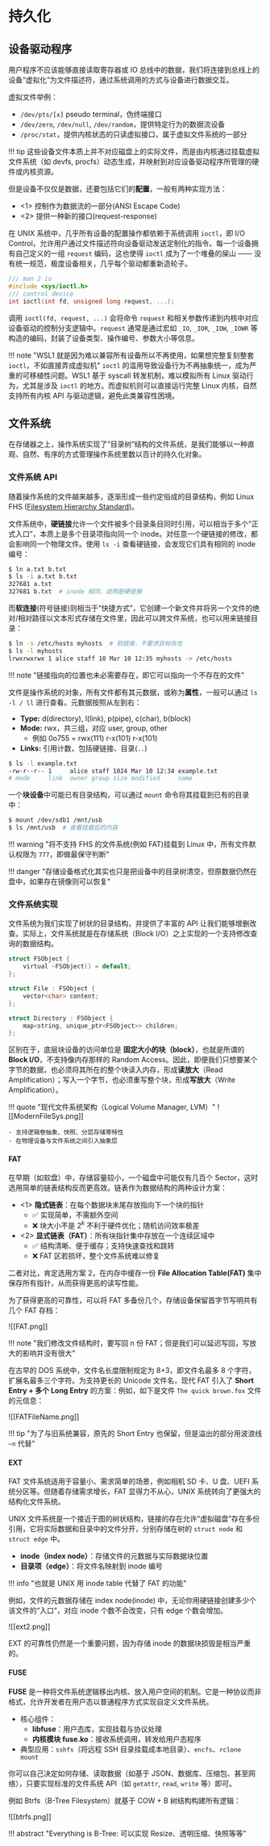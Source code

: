 
# 持久化

## 设备驱动程序

用户程序不应该能够直接读取寄存器或 IO 总线中的数据，我们将连接到总线上的设备“虚拟化”为文件描述符，通过系统调用的方式与设备进行数据交互。

虚拟文件举例：

- `/dev/pts/[x]` pseudo terminal，伪终端接口
- `/dev/zero`, `/dev/null`, `/dev/random`，提供特定行为的数据流设备
- `/proc/stat`，提供内核状态的只读虚拟接口，属于虚拟文件系统的一部分

!!! tip
	这些设备文件本质上并不对应磁盘上的实际文件，而是由内核通过挂载虚拟文件系统（如 devfs, procfs）动态生成，并映射到对应设备驱动程序所管理的硬件或内核资源。

但是设备不仅仅是数据，还要包括它们的**配置**，一般有两种实现方法：

- <1> 控制作为数据流的一部分(ANSI Escape Code)
- <2> 提供一种新的接口(request-response)

在 UNIX 系统中，几乎所有设备的配置操作都依赖于系统调用 `ioctl`，即 I/O Control，允许用户通过文件描述符向设备驱动发送定制化的指令。每一个设备拥有自己定义的一组 `request` 编码，这也使得 `ioctl` 成为了一个堆叠的屎山 —— 没有统一规范，极度设备相关，几乎每个驱动都重新造轮子。

```c
/// man 2 io
#include <sys/ioctl.h>
/// control device
int ioctl(int fd, unsigned long request, ...);
```

调用 `ioctl(fd, request, ...)` 会将命令 `request` 和相关参数传递到内核中对应设备驱动的控制分支逻辑中。`request` 通常是通过宏如 `_IO`, `_IOR`, `_IOW`, `_IOWR` 等构造的编码，封装了设备类型、操作编号、参数大小等信息。

!!! note "WSL1 就是因为难以兼容所有设备所以不再使用，如果想完整复刻整套 `ioctl`，不如直接弄成虚拟机"
	`ioctl` 的滥用导致设备行为不再抽象统一，成为严重的可移植性问题。WSL1 基于 syscall 转发机制，难以模拟所有 Linux 驱动行为，尤其是涉及 `ioctl` 的地方。而虚拟机则可以直接运行完整 Linux 内核，自然支持所有内核 API 与驱动逻辑，避免此类兼容性困境。

## 文件系统

在存储器之上，操作系统实现了“目录树”结构的文件系统，是我们能够以一种直观、自然、有序的方式管理操作系统里数以百计的持久化对象。

### 文件系统 API

随着操作系统的文件越来越多，逐渐形成一些约定俗成的目录结构，例如 Linux FHS ([Filesystem Hierarchy Standard](https://refspecs.linuxfoundation.org/FHS_3.0/fhs/index.html))。

文件系统中，**硬链接**允许一个文件被多个目录条目同时引用，可以相当于多个“正式入口”，本质上是多个目录项指向同一个 inode。对任意一个硬链接的修改，都会影响同一个物理文件。使用 `ls -i` 查看硬链接，会发现它们具有相同的 inode 编号：

```bash
$ ln a.txt b.txt
$ ls -i a.txt b.txt
327681 a.txt
327681 b.txt  # inode 相同，说明是硬链接
```

而**软连接**(符号链接)则相当于“快捷方式”，它创建一个新文件并将另一个文件的绝对/相对路径以文本形式存储在文件里，因此可以跨文件系统，也可以用来链接目录：

```bash
$ ln -s /etc/hosts myhosts  # 软链接，不要求目标存在
$ ls -l myhosts
lrwxrwxrwx 1 alice staff 10 Mar 10 12:35 myhosts -> /etc/hosts
```

!!! note "链接指向的位置也未必需要存在，即它可以指向一个不存在的文件"

文件是操作系统的对象，所有文件都有其元数据，或称为**属性**，一般可以通过 `ls -l / ll` 进行查看。元数据按照从左到右：

- **Type:** d(directory), l(link), p(pipe), c(char), b(block)
- **Mode:** rwx，共三组，对应 user, group, other
	- 例如 0o755 = rwx(111) r-x(101) r-x(101)
- **Links:** 引用计数，包括硬链接、目录(`..`)

```bash
$ ls -l example.txt
-rw-r--r-- 1     alice staff 1024 Mar 10 12:34 example.txt
# mode     link  owner group size modified     name
```

一个**块设备**中可能已有目录结构，可以通过 `mount` 命令将其挂载到已有的目录中：

```bash
$ mount /dev/sdb1 /mnt/usb
$ ls /mnt/usb  # 查看挂载后的内容
```

!!! warning "将不支持 FHS 的文件系统(例如 FAT)挂载到 Linux 中，所有文件默认权限为 `777`，即做最保守判断"

!!! danger "存储设备格式化其实也只是把设备中的目录树清空，但原数据仍然在盘中，如果存在镜像则可以恢复"

### 文件系统实现

文件系统为我们实现了树状的目录结构，并提供了丰富的 API 让我们能够增删改查。实际上，文件系统就是在存储系统（Block I/O）之上实现的一个支持修改查询的数据结构。

```c
struct FSObject {
	virtual ~FSObject() = default;
};

struct File : FSObject {
	vector<char> content;
};

struct Directory : FSObject {
	map<string, unique_ptr<FSObject>> children;
};
```

区别在于，底层块设备的访问单位是 **固定大小的块（block）**，也就是所谓的 **Block I/O**，不支持像内存那样的 Random Access。因此，即便我们只想要某个字节的数据，也必须将其所在的整个块读入内存，形成**读放大**（Read Amplification）；写入一个字节，也必须重写整个块，形成**写放大**（Write Amplification）。

!!! quote "现代文件系统架构（Logical Volume Manager, LVM）"
	![[ModernFileSys.png]]
	
	- 支持逻辑卷抽象、快照、分层存储等特性  
	- 在物理设备与文件系统之间引入抽象层

#### FAT

在早期（如软盘）中，存储容量较小，一个磁盘中可能仅有几百个 Sector，这时选用简单的链表结构反而更高效。链表作为数据结构的两种设计方案：

- <1> **隐式链表**：在每个数据块末尾存放指向下一个块的指针
    - ✅ 实现简单，不需额外空间
    - ❌ 块大小不是 $2^k$ 不利于硬件优化；随机访问效率极差
- <2> **显式链表（FAT）**：所有块指针集中存放在一个连续区域中
    - ✅ 结构清晰、便于缓存；支持快速查找和跳转
    - ❌ FAT 区若损坏，整个文件系统难以修复

二者对比，肯定选用方案 2，在内存中缓存一份 **File Allocation Table(FAT)** 集中保存所有指针，从而获得更高的读写性能。

为了获得更高的可靠性，可以将 FAT 多备份几个，存储设备保留首字节写明共有几个 FAT 存档：

![[FAT.png]]

!!! note "我们修改文件结构时，要写回 n 份 FAT；但是我们可以延迟写回，写放大的影响并没有很大"

在古早的 DOS 系统中，文件名长度限制规定为 8+3，即文件名最多 8 个字符，扩展名最多三个字符。为支持更长的 Unicode 文件名，现代 FAT 引入了 **Short Entry + 多个 Long Entry** 的方案：例如，如下是文件 `The quick brown.fox` 文件的元信息：

![[FATFileName.png]]

!!! tip "为了与旧系统兼容，原先的 Short Entry 也保留，但是溢出的部分用波浪线 `~n` 代替"

#### EXT

FAT 文件系统适用于容量小、需求简单的场景，例如相机 SD 卡、U 盘、UEFI 系统分区等。但随着存储需求增长，FAT 显得力不从心，UNIX 系统转向了更强大的结构化文件系统。

UNIX 文件系统是一个接近于图的树状结构，链接的存在允许“虚拟磁盘”存在多份引用，它将实际数据和目录中的文件分开，分别存储在树的 `struct node` 和 `struct edge` 中。

- **inode（index node）**：存储文件的元数据与实际数据块位置
- **目录项（edge）**：将文件名映射到 inode 编号

!!! info "也就是 UNIX 用 inode table 代替了 FAT 的功能"

例如，文件的元数据存储在 index node(inode) 中，无论你用硬链接创建多少个该文件的“入口”，对应 inode 个数不会改变，只有 edge 个数会增加。

![[ext2.png]]

EXT 的可靠性仍然是一个重要问题，因为存储 inode 的数据块损毁是相当严重的。

#### FUSE

**FUSE** 是一种将文件系统逻辑移出内核、放入用户空间的机制。它是一种协议而非格式，允许开发者在用户态以普通程序方式实现自定义文件系统。

- 核心组件：
    - **libfuse**：用户态库，实现挂载与协议处理
    - **内核模块 fuse.ko**：接收系统调用，转发给用户态程序
- 典型应用：`sshfs`（将远程 SSH 目录挂载成本地目录）、`encfs`、`rclone mount`

你可以自己决定如何存储、读取数据（如基于 JSON、数据库、压缩包、甚至网络），只要实现标准的文件系统 API（如 `getattr`, `read`, `write` 等）即可。

例如 Btrfs（B-Tree Filesystem）就基于 COW + B 树结构构建所有逻辑：

![[btrfs.png]]


!!! abstract "Everything is B-Tree: 可以实现 Resize、透明压缩、快照等等"

